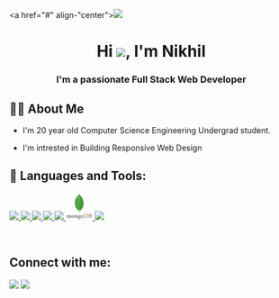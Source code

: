 <a href="#" align-"center"><img width="50%" height="auto" src="https://miro.medium.com/max/1360/1*IRGHmiGsa16stedQvIaZfw.gif" height="100px" align-item="center"/></a>

<h1 align="center">Hi <img src="https://raw.githubusercontent.com/MartinHeinz/MartinHeinz/master/wave.gif" width="30px">, I'm Nikhil</h1>
<h3 align="center">I'm a passionate Full Stack Web Developer</h3>


## 🙋‍♂️ About Me

- I'm 20 year old Computer Science Engineering Undergrad student.

- I'm intrested in Building Responsive Web Design




## 🚀 Languages and Tools:

<p align="left"> 
    <a href="https://reactjs.org/" target="_blank"> <img src="https://img.icons8.com/color/48/000000/react-native.png"/> </a>
    <a href="https://developer.mozilla.org/en-US/docs/Web/JavaScript" target="_blank"> <img src="https://img.icons8.com/color/48/000000/javascript.png"/> </a> 
    <a href="https://www.w3.org/html/" target="_blank"> <img src="https://img.icons8.com/color/48/000000/html-5.png"/> </a> 
    <a href="https://www.w3schools.com/css/" target="_blank"> <img src="https://img.icons8.com/color/48/000000/css3.png"/> </a> 
    <a href="https://getbootstrap.com" target="_blank"> <img src="https://img.icons8.com/color/48/000000/bootstrap.png"/> </a> 
    <a href="https://www.mongodb.com/" target="_blank"> <img src="https://raw.githubusercontent.com/devicons/devicon/master/icons/mongodb/mongodb-original-wordmark.svg" alt="mongodb" width="48" height="48"/> </a>
    <a href="https://git-scm.com/" target="_blank"> <img src="https://img.icons8.com/color/48/000000/git.png"/> </a> 

</p>


<br/>

## Connect with me:
<p align="left">

<a href = "https://www.linkedin.com/in/nikhil-mehra-054a5b1b7/"><img src="https://img.icons8.com/fluent/48/000000/linkedin.png"/></a>
<a href = "https://twitter.com/_nikhilmehra"><img src="https://img.icons8.com/fluent/48/000000/twitter.png"/></a>





